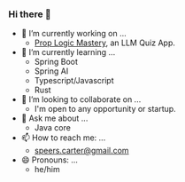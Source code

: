 ### Hi there 👋

- 🔭 I’m currently working on ...
  - [Prop Logic Mastery](https://github.com/Carter907/prop-logic-mastery), an LLM Quiz App.
- 🌱 I’m currently learning ...
  - Spring Boot
  - Spring AI
  - Typescript/Javascript
  - Rust
- 👯 I’m looking to collaborate on ...
  - I'm open to any opportunity or startup.
- 💬 Ask me about ...
  - Java core
- 📫 How to reach me: ...
  - speers.carter@gmail.com
- 😄 Pronouns: ...
  - he/him
